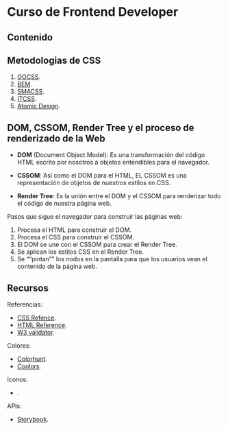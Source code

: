 # Curso de Frontend Developer

## Contenido

## Metodologias de CSS

1. [OOCSS](https://www.smashingmagazine.com/2011/12/an-introduction-to-object-oriented-css-oocss/).
2. [BEM](http://getbem.com/introduction/).
3. [SMACSS](http://smacss.com/).
4. [ITCSS](https://www.xfive.co/blog/itcss-scalable-maintainable-css-architecture/).
5. [Atomic Design](https://bradfrost.com/blog/post/atomic-web-design/).

## DOM, CSSOM, Render Tree y el proceso de renderizado de la Web

- **DOM** (Document Object Model): Es una transformación del código HTML escrito por nosotros a objetos entendibles para el navegador.

- **CSSOM**: Así como el DOM para el HTML, EL CSSOM es una representación de objetos de nuestros estilos en CSS.

- **Render Tree**: Es la unión entre el DOM y el CSSOM para renderizar todo el código de nuestra página web.

Pasos que sigue el navegador para construir las páginas web:

1. Procesa el HTML para construir el DOM.
2. Procesa el CSS para construir el CSSOM.
3. El DOM se une con el CSSOM para crear el Render Tree.
4. Se aplican los estilos CSS en el Render Tree.
5. Se ““pintan”” los nodos en la pantalla para que los usuarios vean el contenido de la página web.

## Recursos

Referencias:

- [CSS Refence](https://cssreference.io/).
- [HTML Reference](https://htmlreference.io/).
- [W3 validator](https://validator.w3.org/).

Colores:

- [Colorhunt](https://colorhunt.co/).
- [Coolors](https://coolors.co/).

Iconos:

- [](https://iconos8.es/icon/pack/drinks/material).

APIs:

- [Storybook](https://storybook.js.org/).
